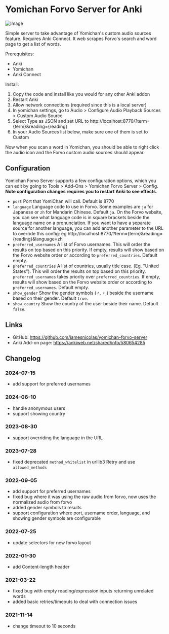 

# Yomichan Forvo Server for Anki
![image](https://user-images.githubusercontent.com/2841145/111932339-97690580-8a93-11eb-9f2a-4fa791dd5954.png)

Simple server to take advantage of Yomichan's custom audio sources feature. Requires Anki Connect. It web scrapes Forvo's search and word page to get a list of words.

Prerequisites:

- Anki
- Yomichan
- Anki Connect

Install:

1. Copy the code and install like you would for any other Anki addon
2. Restart Anki
3. Allow network connections (required since this is a local server)
4. In yomichan settings, go to Audio > Configure Audio Playback Sources > Custom Audio Source
5. Select Type as JSON and set URL to http://localhost:8770/?term={term}&reading={reading}
6. In your Audio Sources list below, make sure one of them is set to Custom

Now when you scan a word in Yomichan, you should be able to right click the audio icon and the Forvo custom audio sources should appear.

## Configuration

Yomichan Forvo Server supports a few configuration options, which you can edit by going to Tools > Add-Ons > Yomichan Forvo Server > Config. **Note configuration changes requires you to restart Anki to see effects**.

- `port`                Port that YomiChan will call. Default is 8770
- `language`            Language code to use in Forvo. Some examples are `ja` for Japanese or `zh` for Mandarin Chinese. Default `ja`. On the Forvo website, you can see what language code is in square brackets beside the language name on a pronunciation. If you want to have a separate source for another language, you can add another parameter to the URL to override this config: eg http://localhost:8770/?term={term}&reading={reading}&language=zh
- `preferred_usernames` A list of Forvo usernames. This will order the results on top based on this priority. If empty, results will show based on the Forvo website order or according to `preferred_countries`. Default empty.
- `preferred_countries` A list of countries, usually title case. (Eg. "United States"). This will order the results on top based on this priority. `preferred_usernames` takes priority over `preferred_countries`. If empty, results will show based on the Forvo website order or according to `preferred_usernames`. Default empty.
- `show_gender`         Show the gender symbols (♂, ♀,) beside the username based on their gender. Default `true`.
- `show_country`        Show the country of the user beside their name. Default `false`.

## Links

- GitHub: https://github.com/jamesnicolas/yomichan-forvo-server
- Anki Add-on page: https://ankiweb.net/shared/info/580654285

## Changelog
### 2024-07-15
- add support for preferred usernames

### 2024-06-10
- handle anonymous users
- support showing country

### 2023-08-30
- support overriding the language in the URL

### 2023-07-28
- fixed deprecated `method_whitelist` in urllib3 Retry and use `allowed_methods`

### 2022-09-05
- add support for preferred usernames
- fixed bug where it was using the raw audio from forvo, now uses the normalized audio from forvo
- added gender symbols to results
- support configuration where port, username order, language, and showing gender symbols are configurable

### 2022-07-25
- update selectors for new forvo layout

### 2022-01-30
- add Content-length header

### 2021-03-22
- fixed bug with empty reading/expression inputs returning unrelated words
- added basic retries/timeouts to deal with connection issues

### 2021-11-14
- change timeout to 10 seconds

